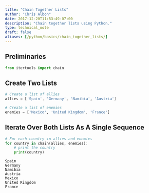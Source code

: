 ```yaml
---
title: "Chain Together Lists"
author: "Chris Albon"
date: 2017-12-20T11:53:49-07:00
description: "Chain together lists using Python."
type: technical_note
draft: false
aliases: [/python/basics/chain_together_lists/]
---
```

## Preliminaries


```python
from itertools import chain
```

## Create Two Lists


```python
# Create a list of allies
allies = ['Spain', 'Germany', 'Namibia', 'Austria']

# Create a list of enemies
enemies = ['Mexico', 'United Kingdom', 'France']
```

## Iterate Over Both Lists As A Single Sequence


```python
# For each country in allies and enemies
for country in chain(allies, enemies):
    # print the country
    print(country)
```

    Spain
    Germany
    Namibia
    Austria
    Mexico
    United Kingdom
    France


